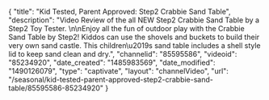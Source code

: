 {
    "title": "Kid Tested, Parent Approved: Step2 Crabbie Sand Table",
    "description": "Video Review of the all NEW Step2 Crabbie Sand Table by a Step2 Toy Tester. \n\nEnjoy all the fun of outdoor play with the Crabbie Sand Table by Step2! Kiddos can use the shovels and buckets to build their very own sand castle. This children\u2019s sand table includes a shell style lid to keep sand clean and dry.",
    "channelid": "85595586",
    "videoid": "85234920",
    "date_created": "1485983569",
    "date_modified": "1490126079",
    "type": "captivate",
    "layout": "channelVideo",
    "url": "\/seasonal\/kid-tested-parent-approved-step2-crabbie-sand-table\/85595586-85234920"
}